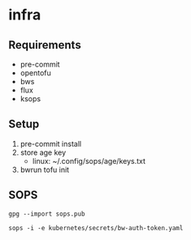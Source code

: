 # infra

## Requirements

* pre-commit
* opentofu
* bws
* flux
* ksops

## Setup

1. pre-commit install
1. store age key
    * linux: ~/.config/sops/age/keys.txt
1. bwrun tofu init

## SOPS

```shell
gpg --import sops.pub

sops -i -e kubernetes/secrets/bw-auth-token.yaml
```

